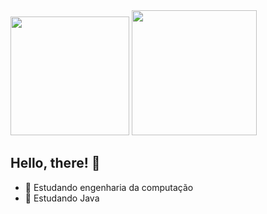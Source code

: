<div>
  <img height="190em" src="https://github-readme-stats.vercel.app/api?username=Meichl&theme=dark">
  <img height="200em" src="https://github-readme-stats.vercel.app/api/top-langs/?username=Meichl&theme=dark">
</div>
          
## Hello, there! 👋


- 🔭 Estudando engenharia da computação
- 🌱 Estudando Java
